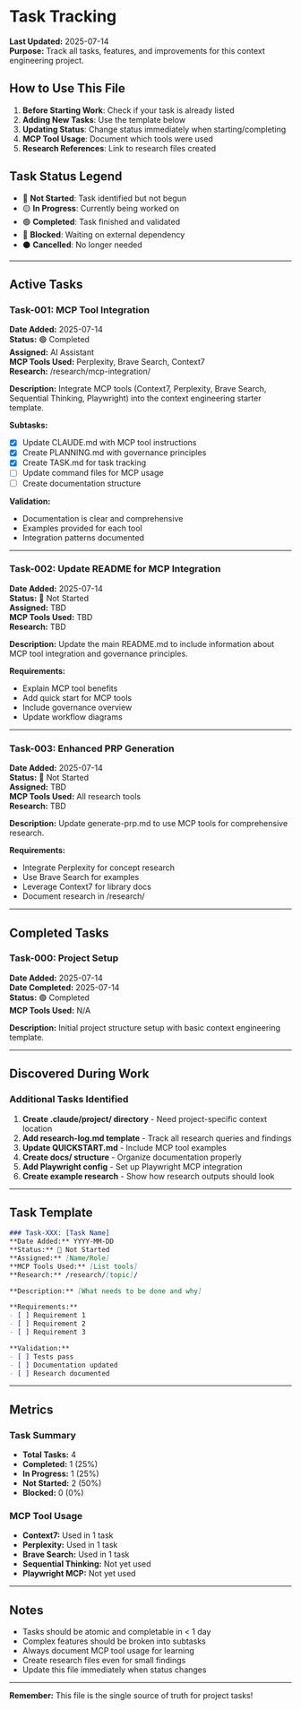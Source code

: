 # Task Tracking
**Last Updated:** 2025-07-14  
**Purpose:** Track all tasks, features, and improvements for this context engineering project.

## How to Use This File

1. **Before Starting Work**: Check if your task is already listed
2. **Adding New Tasks**: Use the template below
3. **Updating Status**: Change status immediately when starting/completing
4. **MCP Tool Usage**: Document which tools were used
5. **Research References**: Link to research files created

## Task Status Legend

- 🔴 **Not Started**: Task identified but not begun
- 🟡 **In Progress**: Currently being worked on
- 🟢 **Completed**: Task finished and validated
- 🔵 **Blocked**: Waiting on external dependency
- ⚫ **Cancelled**: No longer needed

---

## Active Tasks

### Task-001: MCP Tool Integration
**Date Added:** 2025-07-14  
**Status:** 🟢 Completed  
**Assigned:** AI Assistant  
**MCP Tools Used:** Perplexity, Brave Search, Context7  
**Research:** /research/mcp-integration/  

**Description:** Integrate MCP tools (Context7, Perplexity, Brave Search, Sequential Thinking, Playwright) into the context engineering starter template.

**Subtasks:**
- [x] Update CLAUDE.md with MCP tool instructions
- [x] Create PLANNING.md with governance principles
- [x] Create TASK.md for task tracking
- [ ] Update command files for MCP usage
- [ ] Create documentation structure

**Validation:**
- Documentation is clear and comprehensive
- Examples provided for each tool
- Integration patterns documented

---

### Task-002: Update README for MCP Integration
**Date Added:** 2025-07-14  
**Status:** 🔴 Not Started  
**Assigned:** TBD  
**MCP Tools Used:** TBD  
**Research:** TBD  

**Description:** Update the main README.md to include information about MCP tool integration and governance principles.

**Requirements:**
- Explain MCP tool benefits
- Add quick start for MCP tools
- Include governance overview
- Update workflow diagrams

---

### Task-003: Enhanced PRP Generation
**Date Added:** 2025-07-14  
**Status:** 🔴 Not Started  
**Assigned:** TBD  
**MCP Tools Used:** All research tools  
**Research:** TBD  

**Description:** Update generate-prp.md to use MCP tools for comprehensive research.

**Requirements:**
- Integrate Perplexity for concept research
- Use Brave Search for examples
- Leverage Context7 for library docs
- Document research in /research/

---

## Completed Tasks

### Task-000: Project Setup
**Date Added:** 2025-07-14  
**Date Completed:** 2025-07-14  
**Status:** 🟢 Completed  
**MCP Tools Used:** N/A  

**Description:** Initial project structure setup with basic context engineering template.

---

## Discovered During Work

### Additional Tasks Identified

1. **Create .claude/project/ directory** - Need project-specific context location
2. **Add research-log.md template** - Track all research queries and findings
3. **Update QUICKSTART.md** - Include MCP tool examples
4. **Create docs/ structure** - Organize documentation properly
5. **Add Playwright config** - Set up Playwright MCP integration
6. **Create example research** - Show how research outputs should look

---

## Task Template

```markdown
### Task-XXX: [Task Name]
**Date Added:** YYYY-MM-DD  
**Status:** 🔴 Not Started  
**Assigned:** [Name/Role]  
**MCP Tools Used:** [List tools]  
**Research:** /research/[topic]/  

**Description:** [What needs to be done and why]

**Requirements:**
- [ ] Requirement 1
- [ ] Requirement 2
- [ ] Requirement 3

**Validation:**
- [ ] Tests pass
- [ ] Documentation updated
- [ ] Research documented
```

---

## Metrics

### Task Summary
- **Total Tasks:** 4
- **Completed:** 1 (25%)
- **In Progress:** 1 (25%)
- **Not Started:** 2 (50%)
- **Blocked:** 0 (0%)

### MCP Tool Usage
- **Context7:** Used in 1 task
- **Perplexity:** Used in 1 task
- **Brave Search:** Used in 1 task
- **Sequential Thinking:** Not yet used
- **Playwright MCP:** Not yet used

---

## Notes

- Tasks should be atomic and completable in < 1 day
- Complex features should be broken into subtasks
- Always document MCP tool usage for learning
- Create research files even for small findings
- Update this file immediately when status changes

---

**Remember:** This file is the single source of truth for project tasks!